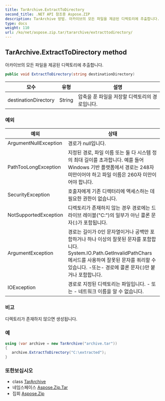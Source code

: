 ```yaml
---
title: TarArchive.ExtractToDirectory
second_title: .NET API 참조용 Aspose.ZIP
description: TarArchive 방법. 아카이브의 모든 파일을 제공된 디렉토리에 추출합니다.
type: docs
weight: 110
url: /ko/net/aspose.zip.tar/tararchive/extracttodirectory/
---
```

## TarArchive.ExtractToDirectory method

아카이브의 모든 파일을 제공된 디렉토리에 추출합니다.

```csharp
public void ExtractToDirectory(string destinationDirectory)
```

| 모수 | 유형 | 설명 |
| --- | --- | --- |
| destinationDirectory | String | 압축을 푼 파일을 저장할 디렉토리의 경로입니다. |

### 예외

| 예외 | 상태 |
| --- | --- |
| ArgumentNullException | 경로가 null입니다. |
| PathTooLongException | 지정된 경로, 파일 이름 또는 둘 다 시스템 정의 최대 길이를 초과합니다. 예를 들어 Windows 기반 플랫폼에서 경로는 248자 미만이어야 하고 파일 이름은 260자 미만이어야 합니다. |
| SecurityException | 호출자에게 기존 디렉터리에 액세스하는 데 필요한 권한이 없습니다. |
| NotSupportedException | 디렉토리가 존재하지 않는 경우 경로에는 드라이브 레이블("C:\")의 일부가 아닌 콜론 문자(:)가 포함됩니다. |
| ArgumentException | 경로는 길이가 0인 문자열이거나 공백만 포함하거나 하나 이상의 잘못된 문자를 포함합니다. System.IO.Path.GetInvalidPathChars 메서드를 사용하여 잘못된 문자를 쿼리할 수 있습니다. -또는- 경로에 콜론 문자(:)만 붙거나 포함합니다. |
| IOException | 경로로 지정된 디렉토리는 파일입니다. - 또는 - 네트워크 이름을 알 수 없습니다. |

### 비고

디렉토리가 존재하지 않으면 생성됩니다.

### 예

```csharp
using (var archive = new TarArchive("archive.tar")) 
{ 
   archive.ExtractToDirectory("C:\extracted");
}
```

### 또한보십시오

* class [TarArchive](../)
* 네임스페이스 [Aspose.Zip.Tar](../../tararchive/)
* 집회 [Aspose.Zip](../../../)


